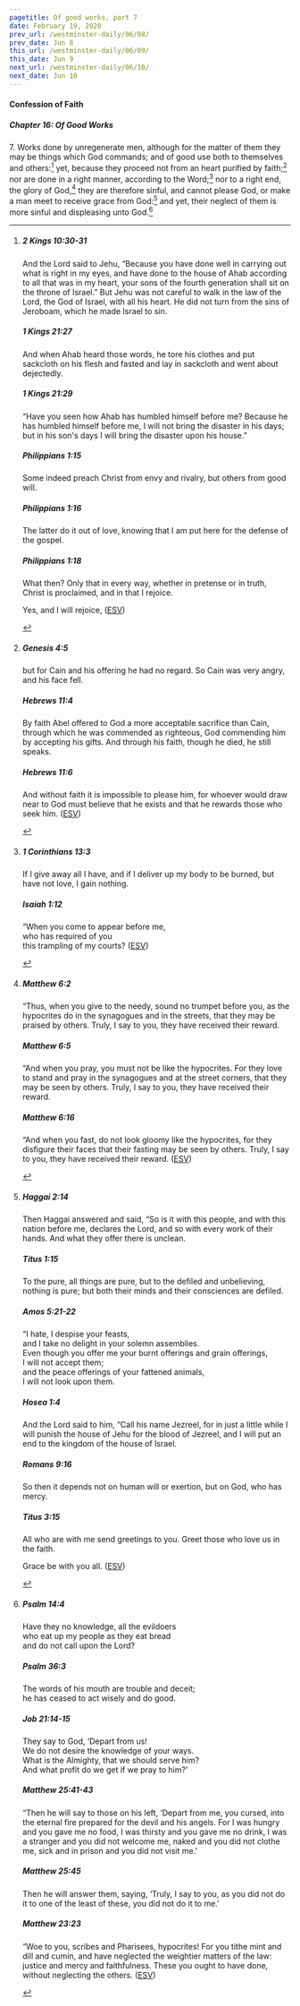 ```yaml
---
pagetitle: Of good works, part 7
date: February 19, 2020
prev_url: /westminster-daily/06/08/
prev_date: Jun 8
this_url: /westminster-daily/06/09/
this_date: Jun 9
next_url: /westminster-daily/06/10/
next_date: Jun 10
---
```


#### Confession of Faith

##### Chapter 16: Of Good Works

7\. Works done by unregenerate men, although for the matter of them they may be things which God commands; and of good use both to themselves and others:[^fnref:wcf1] yet, because they proceed not from an heart purified by faith;[^fnref:wcf2] nor are done in a right manner, according to the Word;[^fnref:wcf3] nor to a right end, the glory of God,[^fnref:wcf4] they are therefore sinful, and cannot please God, or make a man meet to receive grace from God:[^fnref:wcf5] and yet, their neglect of them is more sinful and displeasing unto God.[^fnref:wcf6]

[^fnref:wcf1]: <div class="esv"><h5>2 Kings 10:30-31</h5> <div class="esv-text"><p id="p12010030.01-1">And the <span class="small-caps">Lord</span> said to Jehu, &#8220;Because you have done well in carrying out what is right in my eyes, and have done to the house of Ahab according to all that was in my heart, your sons of the fourth generation shall sit on the throne of Israel.&#8221; But Jehu was not careful to walk in the law of the <span class="small-caps">Lord</span>, the God of Israel, with all his heart. He did not turn from the sins of Jeroboam, which he made Israel to sin.</p> </div><h5>1 Kings 21:27</h5> <div class="esv-text"><p id="p11021027.01-2">And when Ahab heard those words, he tore his clothes and put sackcloth on his flesh and fasted and lay in sackcloth and went about dejectedly.</p> </div><h5>1 Kings 21:29</h5> <div class="esv-text"><p id="p11021029.01-3">&#8220;Have you seen how Ahab has humbled himself before me? Because he has humbled himself before me, I will not bring the disaster in his days; but in his son's days I will bring the disaster upon his house.&#8221;</p> </div><h5>Philippians 1:15</h5> <div class="esv-text"><p id="p50001015.01-4">Some indeed preach Christ from envy and rivalry, but others from good will.</p> </div><h5>Philippians 1:16</h5> <div class="esv-text"><p id="p50001016.01-5">The latter do it out of love, knowing that I am put here for the defense of the gospel.</p> </div><h5>Philippians 1:18</h5> <div class="esv-text"><p id="p50001018.01-6">What then? Only that in every way, whether in pretense or in truth, Christ is proclaimed, and in that I rejoice.</p>  <p id="p50001018.26-6">Yes, and I will rejoice,  (<a href="http://www.esv.org" class="copyright">ESV</a>)</p> </div> </div>

[^fnref:wcf2]: <div class="esv"><h5>Genesis 4:5</h5> <div class="esv-text"><p id="p01004005.01-1">but for Cain and his offering he had no regard. So Cain was very angry, and his face fell.</p> </div><h5>Hebrews 11:4</h5> <div class="esv-text"><p id="p58011004.01-2">By faith Abel offered to God a more acceptable sacrifice than Cain, through which he was commended as righteous, God commending him by accepting his gifts. And through his faith, though he died, he still speaks.</p> </div><h5>Hebrews 11:6</h5> <div class="esv-text"><p id="p58011006.01-3">And without faith it is impossible to please him, for whoever would draw near to God must believe that he exists and that he rewards those who seek him.  (<a href="http://www.esv.org" class="copyright">ESV</a>)</p> </div> </div>

[^fnref:wcf3]: <div class="esv"><h5>1 Corinthians 13:3</h5> <div class="esv-text"><p id="p46013003.01-1">If I give away all I have, and if I deliver up my body to be burned, but have not love, I gain nothing.</p> </div><h5>Isaiah 1:12</h5> <div class="esv-text"><div class="block-indent"> <p class="line-group" id="p23001012.01-2">&#8220;When you come to appear before me,<br /> <span class="indent"></span>who has required of you<br /> <span class="indent"></span>this trampling of my courts?  (<a href="http://www.esv.org" class="copyright">ESV</a>)</p> </div> </div> </div>

[^fnref:wcf4]: <div class="esv"><h5>Matthew 6:2</h5> <div class="esv-text"><p class="chapter-first" id="p40006002.01-1"><span class="woc">&#8220;Thus, when you give to the needy, sound no trumpet before you, as the hypocrites do in the synagogues and in the streets, that they may be praised by others. Truly, I say to you, they have received their reward.</span></p> </div><h5>Matthew 6:5</h5> <div class="esv-text"> <p id="p40006005.04-2"><span class="woc">&#8220;And when you pray, you must not be like the hypocrites. For they love to stand and pray in the synagogues and at the street corners, that they may be seen by others. Truly, I say to you, they have received their reward.</span></p> </div><h5>Matthew 6:16</h5> <div class="esv-text"> <p id="p40006016.02-3"><span class="woc">&#8220;And when you fast, do not look gloomy like the hypocrites, for they disfigure their faces that their fasting may be seen by others. Truly, I say to you, they have received their reward.</span>  (<a href="http://www.esv.org" class="copyright">ESV</a>)</p> </div> </div>

[^fnref:wcf5]: <div class="esv"><h5>Haggai 2:14</h5> <div class="esv-text"><p id="p37002014.01-1">Then Haggai answered and said, &#8220;So is it with this people, and with this nation before me, declares the <span class="small-caps">Lord</span>, and so with every work of their hands. And what they offer there is unclean.</p> </div><h5>Titus 1:15</h5> <div class="esv-text"><p id="p56001015.01-2">To the pure, all things are pure, but to the defiled and unbelieving, nothing is pure; but both their minds and their consciences are defiled.</p> </div><h5>Amos 5:21-22</h5> <div class="esv-text"><div class="block-indent"> <p class="line-group" id="p30005021.01-3">&#8220;I hate, I despise your feasts,<br /> <span class="indent"></span>and I take no delight in your solemn assemblies.<br />  Even though you offer me your burnt offerings and grain offerings,<br /> <span class="indent"></span>I will not accept them;<br /> and the peace offerings of your fattened animals,<br /> <span class="indent"></span>I will not look upon them.</p> </div> </div><h5>Hosea 1:4</h5> <div class="esv-text"><p id="p28001004.01-4">And the <span class="small-caps">Lord</span> said to him, &#8220;Call his name Jezreel, for in just a little while I will punish the house of Jehu for the blood of Jezreel, and I will put an end to the kingdom of the house of Israel.</p> </div><h5>Romans 9:16</h5> <div class="esv-text"><p id="p45009016.01-5">So then it depends not on human will or exertion, but on God, who has mercy.</p> </div><h5>Titus 3:15</h5> <div class="esv-text"><p id="p56003015.01-6">All who are with me send greetings to you. Greet those who love us in the faith.</p> <p id="p56003015.18-6">Grace be with you all.  (<a href="http://www.esv.org" class="copyright">ESV</a>)</p> </div> </div>

[^fnref:wcf6]: <div class="esv"><h5>Psalm 14:4</h5> <div class="esv-text"><div class="block-indent"> <p class="line-group" id="p19014004.01-1">Have they no knowledge, all the evildoers<br /> <span class="indent"></span>who eat up my people as they eat bread<br /> <span class="indent"></span>and do not call upon the <span class="small-caps">Lord</span>?</p> </div> </div><h5>Psalm 36:3</h5> <div class="esv-text"><div class="block-indent"> <p class="line-group" id="p19036003.01-2">The words of his mouth are trouble and deceit;<br /> <span class="indent"></span>he has ceased to act wisely and do good.</p> </div> </div><h5>Job 21:14-15</h5> <div class="esv-text"><div class="block-indent"> <p class="line-group" id="p18021014.01-3">They say to God, &#8216;Depart from us!<br /> <span class="indent"></span>We do not desire the knowledge of your ways.<br />  What is the Almighty, that we should serve him?<br /> <span class="indent"></span>And what profit do we get if we pray to him?&#8217;</p> </div> </div><h5>Matthew 25:41-43</h5> <div class="esv-text"><p id="p40025041.01-4"><span class="woc">&#8220;Then he will say to those on his left, &#8216;Depart from me, you cursed, into the eternal fire prepared for the devil and his angels.</span> <span class="woc">For I was hungry and you gave me no food, I was thirsty and you gave me no drink,</span> <span class="woc">I was a stranger and you did not welcome me, naked and you did not clothe me, sick and in prison and you did not visit me.&#8217;</span></p> </div><h5>Matthew 25:45</h5> <div class="esv-text"><p id="p40025045.01-5"><span class="woc">Then he will answer them, saying, &#8216;Truly, I say to you, as you did not do it to one of the least of these, you did not do it to me.&#8217;</span></p> </div><h5>Matthew 23:23</h5> <div class="esv-text"><p id="p40023023.01-6"><span class="woc">&#8220;Woe to you, scribes and Pharisees, hypocrites! For you tithe mint and dill and cumin, and have neglected the weightier matters of the law: justice and mercy and faithfulness. These you ought to have done, without neglecting the others.</span>  (<a href="http://www.esv.org" class="copyright">ESV</a>)</p> </div> </div>

